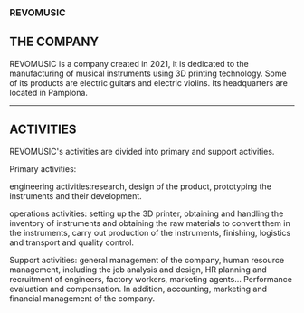 ### REVOMUSIC

## THE COMPANY
REVOMUSIC is a company created in 2021, it is dedicated to the manufacturing of musical instruments using 3D printing technology. Some of its products are electric guitars and electric violins. Its headquarters are located in Pamplona. 
***
## ACTIVITIES
REVOMUSIC's activities are divided into primary and support activities. 

Primary activities: 

engineering activities:research, design of the product, prototyping the instruments and their development. 

operations activities: setting up the 3D printer, obtaining and handling the inventory of instruments and obtaining the raw materials to convert them in the instruments, carry out production of the instruments, finishing, logistics and transport and quality control.

Support activities: general management of the company, human resource management, including the job analysis and design, HR planning and recruitment of engineers, factory workers, marketing agents... Performance evaluation and compensation. In addition, accounting, marketing and financial management of the company.


